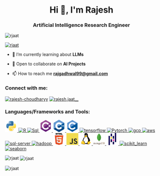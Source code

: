 <h1 align="center">Hi 👋, I'm Rajesh</h1>
<h3 align="center">Artificial Intelligence Research Engineer</h3>

<p align="left"> <img src="https://komarev.com/ghpvc/?username=rjaat&label=Profile%20views&color=0e75b6&style=flat" alt="rjaat" /> </p>

<p align="left"> <a href="https://github.com/ryo-ma/github-profile-trophy"><img src="https://github-profile-trophy.vercel.app/?username=rjaat" alt="rjaat" /></a> </p>

- 🌱 I’m currently learning about **LLMs**

- 👯 Open to collaborate on **AI Projects**

- 📫 How to reach me **rajgadhwal99@gmail.com**


<h3 align="left">Connect with me:</h3>
<p align="left">
<a href="https://www.linkedin.com/in/rajesh-choudharyy/" target="blank"><img align="center" src="https://raw.githubusercontent.com/rahuldkjain/github-profile-readme-generator/master/src/images/icons/Social/linked-in-alt.svg" alt="rajesh-choudharyy" height="30" width="40" /></a>
<a href="https://instagram.com/rajesh.jat__" target="blank"><img align="center" src="https://raw.githubusercontent.com/rahuldkjain/github-profile-readme-generator/master/src/images/icons/Social/instagram.svg" alt="rajesh.jaat__" height="30" width="40" /></a>
</p>

<h3 align="left">Languages/Frameworks and Tools:</h3>
<p align="left"> 
  <a href="https://www.python.org" target="_blank" rel="noreferrer"> 
    <img src="https://raw.githubusercontent.com/devicons/devicon/master/icons/python/python-original.svg" alt="python" width="40" height="40"/> 
  </a>
  <a href="https://www.r-project.org/" taraget="_blank" rel="noreferrer">
    <img src="https://github.com/Rjaat/Rjaat/assets/58986628/2c28ceca-2d68-4fd5-b15b-9ad48e79e455" alt="R" width="40" height="40"/>
  </a>
  <a href="https://developer.mozilla.org/en-US/docs/Glossary/SQL" target="_blank" rel="noreferrer"> 
    <img src="https://github.com/Rjaat/Rjaat/assets/58986628/d6191f64-1d94-406e-b2bf-f352a448cf73" alt="Sql" width="40" height="40"/> 
  </a> 
  <a href="https://learn.microsoft.com/en-us/dotnet/csharp/?WT.mc_id=dotnet-35129-website" target="_blank" rel="noreferrer"> 
    <img src="https://raw.githubusercontent.com/devicons/devicon/master/icons/csharp/csharp-original.svg" alt="csharp" width="40" height="40"/> 
  </a>
  <a href="https://www.cprogramming.com/" target="_blank" rel="noreferrer"> 
    <img src="https://raw.githubusercontent.com/devicons/devicon/master/icons/cplusplus/cplusplus-original.svg" alt="cplusplus" width="40" height="40"/> 
  </a> 
  <a href="https://www.cprogramming.com/" target="_blank" rel="noreferrer"> 
    <img src="https://raw.githubusercontent.com/devicons/devicon/master/icons/c/c-original.svg" alt="c" width="40" height="40"/> 
  </a> 
  <a href="https://www.tensorflow.org" target="_blank" rel="noreferrer"> 
    <img src="https://www.vectorlogo.zone/logos/tensorflow/tensorflow-icon.svg" alt="tensorflow" width="40" height="40"/> 
  </a>
  <a href="https://pytorch.org/" target="_blank" rel="noreferrer"> 
    <img src="https://github.com/Rjaat/Rjaat/assets/58986628/02d244b3-4615-465c-a20d-e37c7863ae45" alt="Pytorch" width="40" height="40"/> 
  </a>
  <a href="https://cloud.google.com" target="_blank" rel="noreferrer"> 
    <img src="https://www.vectorlogo.zone/logos/google_cloud/google_cloud-icon.svg" alt="gcp" width="40" height="40"/> 
  </a>
  <a href="https://aws.amazon.com/" target="_blank" rel="noreferrer"> 
    <img src="https://github.com/Rjaat/Rjaat/assets/58986628/4b89756a-757a-4e14-9662-15e199b333a3" alt="aws" width="50" height="40"/> 
  </a>
  <a href="https://aws.amazon.com/" target="_blank" rel="noreferrer"> 
    <img src="https://github.com/Rjaat/Rjaat/assets/58986628/5df12e8d-ba7e-48de-874a-9590bb9568b5" alt="sql-server" width="50" height="40"/> 
  </a>
  <a href="https://hadoop.apache.org/" target="_blank" rel="noreferrer"> 
    <img src="https://github.com/Rjaat/Rjaat/assets/58986628/92607010-ff2f-43fb-8b4f-9d48c786e59b" alt="hadoop" height="40" /> 
  </a>

  <a href="https://html.spec.whatwg.org/multipage/" target="_blank" rel="noreferrer"> 
    <img src="https://raw.githubusercontent.com/devicons/devicon/master/icons/html5/html5-original-wordmark.svg" alt="html5" width="40" height="40"/> 
  </a> 
  <a href="https://developer.mozilla.org/en-US/docs/Web/JavaScript" target="_blank" rel="noreferrer"> 
    <img src="https://raw.githubusercontent.com/devicons/devicon/master/icons/javascript/javascript-original.svg" alt="javascript" width="40" height="40"/> 
  </a> 
  <a href="https://www.linux.org/" target="_blank" rel="noreferrer"> 
    <img src="https://raw.githubusercontent.com/devicons/devicon/master/icons/linux/linux-original.svg" alt="linux" width="40" height="40"/> </a> 
  <a href="https://www.mongodb.com/" target="_blank" rel="noreferrer"> 
    <img src="https://raw.githubusercontent.com/devicons/devicon/master/icons/mongodb/mongodb-original-wordmark.svg" alt="mongodb" width="40" height="40"/> 
  </a> 
  <a href="https://pandas.pydata.org/" target="_blank" rel="noreferrer"> 
    <img src="https://raw.githubusercontent.com/devicons/devicon/2ae2a900d2f041da66e950e4d48052658d850630/icons/pandas/pandas-original.svg" alt="pandas" width="40" height="40"/> 
  </a> 
  <a href="https://scikit-learn.org/" target="_blank" rel="noreferrer"> 
    <img src="https://upload.wikimedia.org/wikipedia/commons/0/05/Scikit_learn_logo_small.svg" alt="scikit_learn" width="40" height="40"/> 
  </a> 
  <a href="https://seaborn.pydata.org/" target="_blank" rel="noreferrer"> 
    <img src="https://seaborn.pydata.org/_images/logo-mark-lightbg.svg" alt="seaborn" width="40" height="40"/> 
  </a> 
  </p>

<p><img align="left" src="https://github-readme-stats.vercel.app/api/top-langs?username=rjaat&show_icons=true&locale=en&layout=compact" alt="rjaat" /></p>

<p>&nbsp;<img align="center" src="https://github-readme-stats.vercel.app/api?username=rjaat&show_icons=true&locale=en" alt="rjaat" /></p>

<p><img align="center" src="https://github-readme-streak-stats.herokuapp.com/?user=rjaat&" alt="rjaat" /></p>
